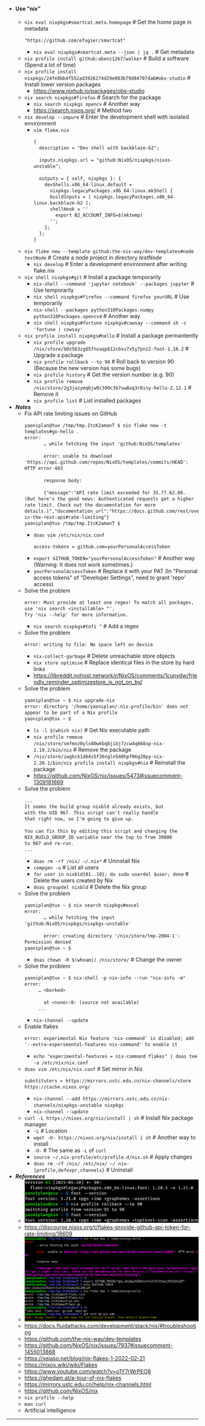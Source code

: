- #### Use "nix"
    - `nix eval nixpkgs#smartcat.meta.homepage` # Get the home page in metadata
      ```
      "https://github.com/efugier/smartcat"
      ```
        - `nix eval nixpkgs#smartcat.meta --json | jq .` # Get metadata
    - `nix profile install github:abenz1267/walker` # Build a software (Spend a lot of time)
    - `nix profile install nixpkgs/24fe8bb4f552ad3926274d29e083b79d84707da6#obs-studio` # Install lower version packages
        - https://www.nixhub.io/packages/obs-studio
    - `nix search nixpkgs#firefox` # Search for the package
        - `nix search nixpkgs opencv` # Another way
        - https://search.nixos.org/ # Method two
    - `nix develop --impure` # Enter the development shell with isolated environment
        - `vim flake.nix`
          ```
          {
            description = "Dev shell with backblaze-b2";

            inputs.nixpkgs.url = "github:NixOS/nixpkgs/nixos-unstable";

            outputs = { self, nixpkgs }: {
              devShells.x86_64-linux.default =
                nixpkgs.legacyPackages.x86_64-linux.mkShell {
                buildInputs = [ nixpkgs.legacyPackages.x86_64-linux.backblaze-b2 ];
                shellHook = ''
                  export B2_ACCOUNT_INFO=$(mktemp)
                '';
              };
            };
          }
          ```
    - `nix flake new --template github:the-nix-way/dev-templates#node testNode` # Create a *node* project in directory *testNode*
        - `nix develop` # Enter a development environment after writing flake.nix
    - `nix shell nixpkgs#git` # Install a package temporarily
        - `nix-shell --command 'jupyter notebook' --packages jupyter` # Use temporarily
        - `nix shell nixpkgs#firefox --command firefox yourURL` # Use temporarily
        - `nix-shell --packages python310Packages.numpy python310Packages.opencv4` # Another way
        - `nix shell nixpkgs#fortune nixpkgs#cowsay --command sh -c 'fortune | cowsay'`
    - `nix profile install nixpkgs#hello` # Install a package permantently
        - `nix profile upgrade /nix/store/b0z563zg65fnxaqp612cbxv7x5y7pnz2-foot-1.16.2` # Upgrade a package
        - `nix profile rollback --to 90` # Roll back to version 90 (Because the new version has some bugs)
        - `nix profile history` # Get the version number (e.g. 90)
        - `nix profile remove /nix/store/2g3jazymqbjw9c390c3b7vw8xq3r8iny-hello-2.12.1` # Remove it
        - `nix profile list` # List installed packages
- ***Notes***
    - Fix API rate limiting issues on GitHub
      ```
      yaoniplan@tux /tmp/tmp.ItcK2amanT $ nix flake new -t templates#go-hello .
      error:
             … while fetching the input 'github:NixOS/templates'

             error: unable to download 'https://api.github.com/repos/NixOS/templates/commits/HEAD': HTTP error 403

             response body:

             {"message":"API rate limit exceeded for 35.77.62.80. (But here's the good news: Authenticated requests get a higher rate limit. Check out the documentation for more details.)","documentation_url":"https://docs.github.com/rest/overview/resources-in-the-rest-api#rate-limiting"}
      yaoniplan@tux /tmp/tmp.ItcK2amanT $
      ```
        - `doas vim /etc/nix/nix.conf`
          ```
          access-tokens = github.com=yourPersonalAccessToken
          ```
        - `export GITHUB_TOKEN="yourPersonalAccessToken"` # Another way (Warning: It does not work sometimes.)
        - `yourPersonalAccessToken` # Replace it with your PAT (In "Personal access tokens" of "Developer Settings", need to grant 'repo' access)
    - Solve the problem
      ```
      error: Must provide at least one regex! To match all packages, use 'nix search <installable> ^'.
      Try 'nix --help' for more information.
      ```
        - `nix search nixpkgs#tofi ^` # Add a regex
    - Solve the problem
      ```
      error: writing to file: No space left on device
      ```
        - `nix-collect-garbage` # Delete unreachable store objects
        - `nix store optimise` # Replace identical files in the store by hard links
        - https://libreddit.nohost.network/r/NixOS/comments/1cunvdw/friendly_reminder_optimizestore_is_not_on_by/
    - Solve the problem
      ```
      yaoniplan@tux ~ $ nix upgrade-nix
      error: directory '/home/yaoniplan/.nix-profile/bin' does not appear to be part of a Nix profile
      yaoniplan@tux ~ $
      ```
        - `ls -l $(which nix)` # Get Nix executable path
        - `nix profile remove /nix/store/smfmnz0ylx80wkbqbjibj7zcw4q668xp-nix-2.19.2/bin/nix` # Remove the package
        - `/nix/store/iwgkck1d64s5f26ngln540hpf06g28py-nix-2.20.1/bin/nix profile install nixpkgs#nix` # Reinstall the package
        - https://github.com/NixOS/nix/issues/5473#issuecomment-1309181669
    - Solve the problem
      ```
      ...
      It seems the build group nixbld already exists, but
      with the UID 967. This script can't really handle
      that right now, so I'm going to give up.
      
      You can fix this by editing this script and changing the
      NIX_BUILD_GROUP_ID variable near the top to from 30000
      to 967 and re-run.
      ...
      ```
        - `doas rm -rf /nix/ ~/.nix*` # Uninstall Nix
        - `compgen -u` # List all users
        - `for user in nixbld{01..10}; do sudo userdel $user; done` # Delete the users created by Nix
        - `doas groupdel nixbld` # Delete the Nix group
    - Solve the problem
      ```
      yaoniplan@tux ~ $ nix search nixpkgs#excel
      error:
             … while fetching the input 'github:NixOS/nixpkgs/nixpkgs-unstable'
      
             error: creating directory '/nix/store/tmp-2004-1': Permission denied
      yaoniplan@tux ~ $
      ```
        - `doas chown -R $(whoami) /nix/store/` # Change the owner
    - Solve the problem
      ```
      yaoniplan@tux ~ $ nix-shell -p nix-info --run "nix-info -m"
      error:
           … <borked>

             at «none»:0: (source not available)
           ...
      ```
        - `nix-channel --update`
    - Enable flakes
      ```
      error: experimental Nix feature 'nix-command' is disabled; add '--extra-experimental-features nix-command' to enable it
      ```
        - `echo "experimental-features = nix-command flakes" | doas tee -a /etc/nix/nix.conf`
    - `doas vim /etc/nix/nix.conf` # Set mirror in Nix
      ```
      substituters = https://mirrors.ustc.edu.cn/nix-channels/store https://cache.nixos.org/
      ```
        - `nix-channel --add https://mirrors.ustc.edu.cn/nix-channels/nixpkgs-unstable nixpkgs`
        - `nix-channel --update`
    - `curl -L https://nixos.org/nix/install | sh` # Install Nix package manager
        - `-L` # Location
        - `wget -O- https://nixos.org/nix/install | sh` # Another way to install
        - `-O-` # The same as `-L` of `curl`
        - `source ~/.nix-profile/etc/profile.d/nix.sh` # Apply changes
        - `doas rm -rf /nix/ /etc/nix/ ~/.nix-{profile,defexpr,channels}` # Uninstall
- ***References***
    - ![2025-04-20-212313.png](./assets/2025-04-20-212313.png)
    - https://discourse.nixos.org/t/flakes-provide-github-api-token-for-rate-limiting/18609
    - ![2023-06-12_21-57.png](./assets/2023-06-12_21-57.png)
    - https://docs.fluidattacks.com/development/stack/nix/#troubleshooting
    - https://github.com/the-nix-way/dev-templates
    - https://github.com/NixOS/nix/issues/7937#issuecomment-1455013868
    - https://xeiaso.net/blog/nix-flakes-1-2022-02-21
    - https://nixos.wiki/wiki/Flakes
    - https://www.youtube.com/watch?v=o1Y7rWrPEO8
    - https://ghedam.at/a-tour-of-nix-flakes
    - https://mirrors.ustc.edu.cn/help/nix-channels.html
    - https://github.com/NixOS/nix
    - `nix profile --help`
    - `man curl`
    - Artificial intelligence
- ---
